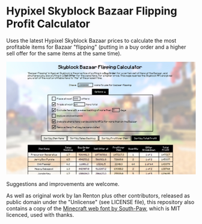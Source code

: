 # Hypixel Skyblock Bazaar Flipping Profit Calculator

Uses the latest Hypixel Skyblock Bazaar prices to calculate the most profitable items for Bazaar "flipping" (putting in a buy order and a higher sell offer for the same items at the same time).

![Screenshot of the software](screenshot_2.png)

Suggestions and improvements are welcome.

As well as original work by Ian Renton plus other contributors, released as public domain under the "Unlicense" (see LICENSE file), this repository also contains a copy of the [Minecraft web font by South-Paw](https://github.com/South-Paw/typeface-minecraft), which is MIT licenced, used with thanks.

